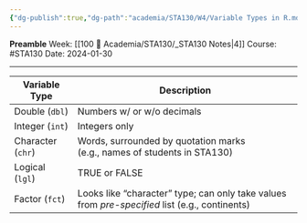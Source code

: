 ```yaml
---
{"dg-publish":true,"dg-path":"academia/STA130/W4/Variable Types in R.md","permalink":"/academia/sta-130/w4/variable-types-in-r/","created":"2024-01-30T16:14:31.416-05:00","updated":"2024-01-30T16:16:31.201-05:00"}
---
```


**Preamble**
Week: [[100 📒 Academia/STA130/_STA130 Notes\|4]]
Course: #STA130
Date: 2024-01-30

---

| Variable Type | Description |
| ---- | ---- |
| Double (`dbl`) | Numbers w/ or w/o decimals |
| Integer (`int`) | Integers only |
| Character (`chr`) | Words, surrounded by quotation marks<br>(e.g., names of students in STA130) |
| Logical (`lgl`) | TRUE or FALSE |
| Factor (`fct`) | Looks like “character” type; can only take values from *pre-specified* list (e.g., continents) |
